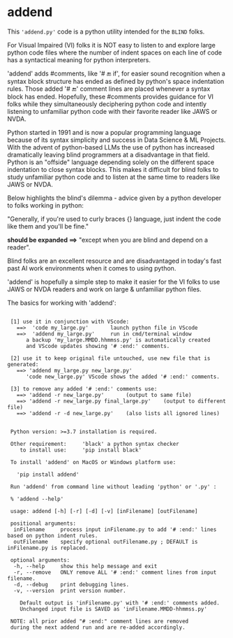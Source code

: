 # addend
 This `'addend.py'` code is a python utility intended for the `BLIND` folks.

 For Visual Impaired (VI) folks it is NOT easy to listen to and
 explore large python code files where the number of indent spaces
 on each line of code has a syntactical meaning for python interpreters.

 'addend' adds #comments, like '# :end: if', for easier sound recognition
 when a syntax block structure has ended as defined by python's space
 indentation rules. Those added '# :end:' comment lines are placed whenever
 a syntax block has ended.  Hopefully, these #comments provides guidance for VI folks
 while they simultaneously deciphering python code and intently listening
 to unfamiliar python code with their favorite reader like JAWS or NVDA.

 Python started in 1991 and is now a popular programming language because of
 its syntax simplicity and success in Data Science & ML Projects. 
 With the advent of python-based LLMs the use of python has increased 
 dramatically leaving blind programmers at a disadvantage in that field.
 Python is an "offside" language depending solely on the different space
 indentation to close syntax blocks. This makes it difficult for
 blind folks to study unfamiliar python code and to listen at the 
 same time to readers like JAWS or NVDA.
 
 Below highlights the blind's dilemma - advice given by a python 
 developer to folks working in python:

 "Generally, if you're used to curly braces {} language, 
  just indent the code like them and you'll be fine." 

  <b>should be expanded ==></b> "except when you are blind and depend on a reader".

 Blind folks are an excellent resource and are disadvantaged
 in today's fast past AI work environments when it comes to using python.

 'addend' is hopefully a simple step to make it easier for the
 VI folks to use JAWS or NVDA readers and work on 
 large & unfamiliar python files. 

 The basics for working with 'addend':
<pre><code>
 [1] use it in conjunction with VScode:
   ==>  'code my_large.py'       launch python file in VScode
   ==>  'addend my_large.py'     run in cmd/terminal window
      a backup 'my_large.MMDD.hhmmss.py' is automatically created
      and VScode updates showing '# :end:' comments.

 [2] use it to keep original file untouched, use new file that is generated:
   ==> 'addend my_large.py new_large.py'
      'code new_large.py' VScode shows the added '# :end:' comments.

 [3] to remove any added '# :end:' comments use:
   ==> 'addend -r new_large.py'       (output to same file)
   ==> 'addend -r new_large.py final_large.py'    (output to different file)
   ==> 'addend -r -d new_large.py'    (also lists all ignored lines)

 
 Python version: >=3.7 installation is required.

 Other requirement:     'black' a python syntax checker
    to install use:     'pip install black'

 To install 'addend' on MacOS or Windows platform use:

   'pip install addend'

 Run 'addend' from command line without leading 'python' or '.py' :

 % 'addend --help' 

 usage: addend [-h] [-r] [-d] [-v] [inFilename] [outFilename]

 positional arguments:
  inFilename     process input inFilename.py to add '# :end:' lines based on python indent rules.
  outFilename    specify optional outFilename.py ; DEFAULT is inFilename.py is replaced.

 optional arguments:
  -h, --help     show this help message and exit
  -r, --remove   ONLY remove ALL '# :end:' comment lines from input filename.
  -d, --debug    print debugging lines.
  -v, --version  print version number.

    Default output is 'inFilename.py' with '# :end:' comments added.
    Unchanged input file is SAVED as 'inFilename.MMDD-hhmmss.py'

 NOTE: all prior added "# :end:" comment lines are removed
 during the next addend run and are re-added accordingly.
</code>
</pre>
 
